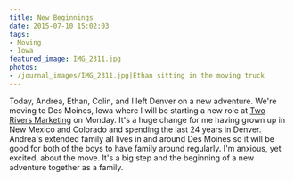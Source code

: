 ```yaml
---
title: New Beginnings
date: 2015-07-10 15:02:03
tags:
- Moving
- Iowa
featured_image: IMG_2311.jpg
photos:
- /journal_images/IMG_2311.jpg|Ethan sitting in the moving truck
---
```

Today, Andrea, Ethan, Colin, and I left Denver on a new adventure. We're moving to Des Moines, Iowa where I will be starting a new role at [Two Rivers Marketing](http://www.tworiversmarketing.com) on Monday. It's a huge change for me having grown up in New Mexico and Colorado and spending the last 24 years in Denver. Andrea's extended family all lives in and around Des Moines so it will be good for both of the boys to have family around regularly. I'm anxious, yet excited, about the move. It's a big step and the beginning of a new adventure together as a family.